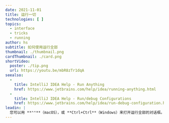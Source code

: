 ```yaml
---
date: 2021-11-01
title: 运行一切
technologies: [ ]
topics:
  - interface
  - tricks
  - running
author: hs
subtitle: 如何使用运行全部
thumbnail: ./thumbnail.png
cardThumbnail: ./card.png
shortVideo:
  poster: ./tip.png
  url: https://youtu.be/mbR8zTr1dqA
seealso:
  - 
    title: IntelliJ IDEA Help - Run Anything
    href: https://www.jetbrains.com/help/idea/running-anything.html
  - 
    title: IntelliJ IDEA Help - Run/debug Configurations
    href: https://www.jetbrains.com/help/idea/run-debug-configuration.html
leadin: |
  您可以用 **⌃⌃**（macOS），或 **Ctrl+Ctrl**（Windows）来打开运行全部的对话框。 您可以输入 **?** 查看可用的选项，然后运行 Maven Goals、Gradle Tasks、打开项目或执行现有的运行配置。
---
```


